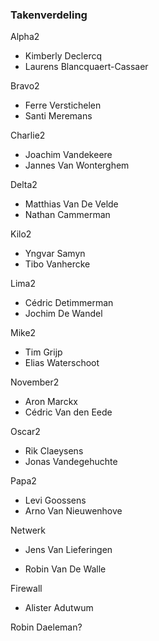 ### Takenverdeling

Alpha2

- Kimberly Declercq
- Laurens Blancquaert-Cassaer

Bravo2

- Ferre Verstichelen
- Santi Meremans

Charlie2

- Joachim Vandekeere
- Jannes Van Wonterghem

Delta2

- Matthias Van De Velde
- Nathan Cammerman

Kilo2

- Yngvar Samyn
- Tibo Vanhercke

Lima2

- Cédric Detimmerman
- Jochim De Wandel

Mike2

- Tim Grijp
- Elias Waterschoot

November2

- Aron Marckx
- Cédric Van den Eede

Oscar2

- Rik Claeysens
- Jonas Vandegehuchte

Papa2

- Levi Goossens
- Arno Van Nieuwenhove

Netwerk

- Jens Van Lieferingen

- Robin Van De Walle

Firewall

- Alister Adutwum

Robin Daeleman?
